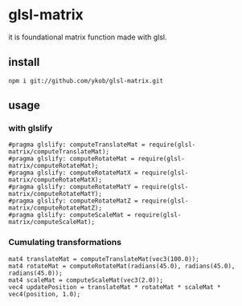 # glsl-matrix

it is foundational matrix function made with glsl.

## install

```
npm i git://github.com/ykob/glsl-matrix.git
```

## usage

### with glslify

```
#pragma glslify: computeTranslateMat = require(glsl-matrix/computeTranslateMat);
#pragma glslify: computeRotateMat = require(glsl-matrix/computeRotateMat);
#pragma glslify: computeRotateMatX = require(glsl-matrix/computeRotateMatX);
#pragma glslify: computeRotateMatY = require(glsl-matrix/computeRotateMatY);
#pragma glslify: computeRotateMatZ = require(glsl-matrix/computeRotateMatZ);
#pragma glslify: computeScaleMat = require(glsl-matrix/computeScaleMat);
```

### Cumulating transformations

```
mat4 translateMat = computeTranslateMat(vec3(100.0));
mat4 rotateMat = computeRotateMat(radians(45.0), radians(45.0), radians(45.0));
mat4 scaleMat = computeScaleMat(vec3(2.0));
vec4 updatePosition = translateMat * rotateMat * scaleMat * vec4(position, 1.0);
```
